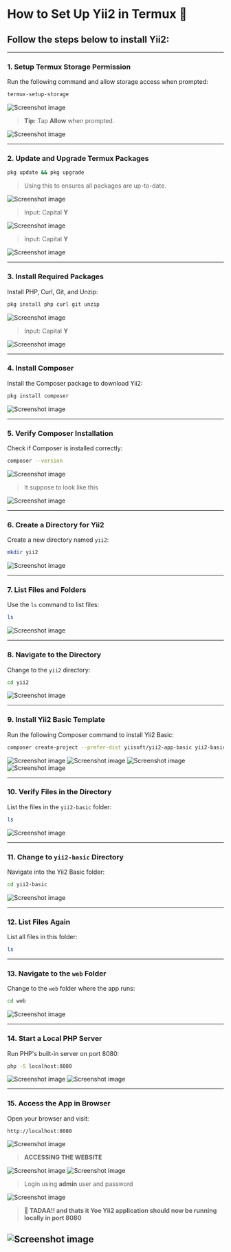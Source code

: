 # How to Set Up Yii2 in Termux 📱

## Follow the steps below to install Yii2:

---

### **1. Setup Termux Storage Permission**
Run the following command and allow storage access when prompted:
```bash
termux-setup-storage
```
![Screenshot image](img/01.png)

> **Tip:** Tap **Allow** when prompted.

![Screenshot image](img/02.png)


---

### **2. Update and Upgrade Termux Packages**
```bash
pkg update && pkg upgrade
```
> Using this to ensures all packages are up-to-date.

![Screenshot image](img/03.png) 

> Input: Capital **Y**

![Screenshot image](img/04.png)


> Input: Capital **Y**


![Screenshot image](img/05.png)

---

### **3. Install Required Packages**
Install PHP, Curl, Git, and Unzip:
```bash
pkg install php curl git unzip
```

![Screenshot image](img/06.png)

> Input: Capital **Y**

![Screenshot image](img/07.png)


---

### **4. Install Composer**
Install the Composer package to download Yii2:
```bash
pkg install composer
```

![Screenshot image](img/08.png)

---

### **5. Verify Composer Installation**
Check if Composer is installed correctly:
```bash
composer --version
```

![Screenshot image](img/09.png)


> It suppose to look like this


![Screenshot image](img/10.png)


---

### **6. Create a Directory for Yii2**
Create a new directory named `yii2`:
```bash
mkdir yii2
```

![Screenshot image](img/11.png)

---

### **7. List Files and Folders**
Use the `ls` command to list files:
```bash
ls
```

![Screenshot image](img/12.png)


---

### **8. Navigate to the Directory**
Change to the `yii2` directory:
```bash
cd yii2
```

![Screenshot image](img/13.png)


---

### **9. Install Yii2 Basic Template**
Run the following Composer command to install Yii2 Basic:
```bash
composer create-project --prefer-dist yiisoft/yii2-app-basic yii2-basic
```

![Screenshot image](img/14.png)
![Screenshot image](img/15.png)
![Screenshot image](img/16.png)
![Screenshot image](img/17.png)


---

### **10. Verify Files in the Directory**
List the files in the `yii2-basic` folder:
```bash
ls
```

![Screenshot image](img/18.png)


---

### **11. Change to `yii2-basic` Directory**
Navigate into the Yii2 Basic folder:
```bash
cd yii2-basic
```

![Screenshot image](img/19.png)


---

### **12. List Files Again**
List all files in this folder:
```bash
ls
```

---

### **13. Navigate to the `web` Folder**
Change to the `web` folder where the app runs:
```bash
cd web
```

![Screenshot image](img/20.png)


---

### **14. Start a Local PHP Server**
Run PHP's built-in server on port 8080:
```bash
php -S localhost:8080
```

![Screenshot image](img/21.png)
![Screenshot image](img/22.png)


---

### **15. Access the App in Browser**
Open your browser and visit:
```
http://localhost:8080
```

![Screenshot image](img/23.png)

> **ACCESSING THE WEBSITE**

![Screenshot image](img/24.png)
![Screenshot image](img/25.png)


> Login using **admin** user and password


![Screenshot image](img/26.png)


> **🎉 TADAA!! and thats it Yoe Yii2 application should now be running locally in port 8080**


![Screenshot image](img/27.png) 
---
